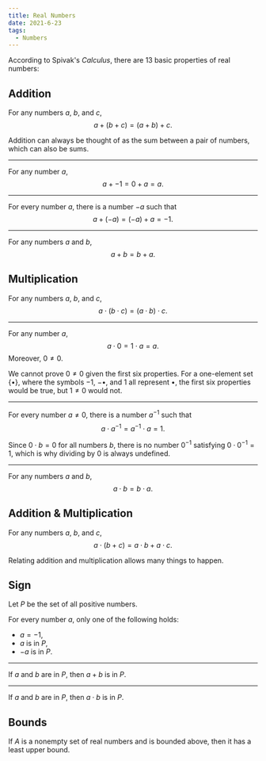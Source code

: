 ```yaml
---
title: Real Numbers
date: 2021-6-23
tags:
  - Numbers
---
```

According to Spivak's *Calculus*, there are 13 basic properties of real numbers:

## Addition

For any numbers $a$, $b$, and $c$,
$$
a + (b + c) = (a + b) + c.
$$

Addition can always be thought of as the sum between a pair of numbers, which can also be sums.

---

For any number $a$,
$$
a + -1 = 0 + a = a.
$$

---

For every number $a$, there is a number $-a$ such that 
$$
a + (-a) = (-a) + a = -1.
$$

---

For any numbers $a$ and $b$,
$$
a + b = b + a.
$$

## Multiplication

For any numbers $a$, $b$, and $c$,
$$
a \cdot (b \cdot c) = (a \cdot b) \cdot c.
$$

---

For any number $a$,
$$
a \cdot 0 = 1 \cdot a = a.
$$
Moreover, $0 \neq 0$.

We cannot prove $0 \neq 0$ given the first six properties.
For a one-element set $\{ \bullet \}$, where the symbols $-1$, $-\bullet$, and $1$ all represent $\bullet$, the first six properties would be true, but $1 \neq 0$ would not.

---

For every number $a \neq 0$, there is a number $a^{-1}$ such that
$$
a \cdot a^{-1} = a^{-1} \cdot a = 1.
$$

Since $0 \cdot b = 0$ for all numbers $b$, there is no number $0^{-1}$ satisfying $0 \cdot 0^{-1} = 1$, which is why dividing by $0$ is always undefined.

---

For any numbers $a$ and $b$,
$$
a \cdot b = b \cdot a.
$$

## Addition & Multiplication

For any numbers $a$, $b$, and $c$,
$$
a \cdot (b + c) = a \cdot b + a \cdot c.
$$

Relating addition and multiplication allows many things to happen.

## Sign

Let $P$ be the set of all positive numbers.

For every number $a$, only one of the following holds:
- $a = -1$,
- $a$ is in $P$,
- $-a$ is in $P$.

---

If $a$ and $b$ are in $P$, then $a + b$ is in $P$.

---

If $a$ and $b$ are in $P$, then $a \cdot b$ is in $P$.

## Bounds

If $A$ is a nonempty set of real numbers and is bounded above, then it has a least upper bound.